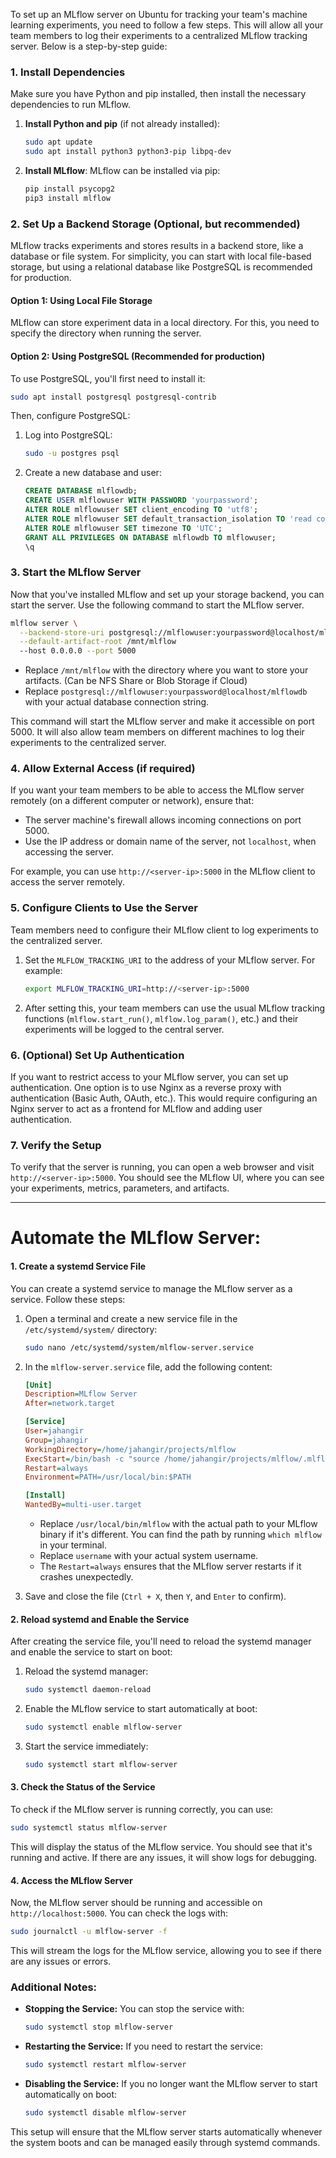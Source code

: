 To set up an MLflow server on Ubuntu for tracking your team's machine learning experiments, you need to follow a few steps. This will allow all your team members to log their experiments to a centralized MLflow tracking server. Below is a step-by-step guide:

### 1. Install Dependencies

Make sure you have Python and pip installed, then install the necessary dependencies to run MLflow.

1. **Install Python and pip** (if not already installed):
   ```bash
   sudo apt update
   sudo apt install python3 python3-pip libpq-dev
   ```

2. **Install MLflow**:
   MLflow can be installed via pip:
   ```bash
   pip install psycopg2
   pip3 install mlflow
   ```

### 2. Set Up a Backend Storage (Optional, but recommended)

MLflow tracks experiments and stores results in a backend store, like a database or file system. For simplicity, you can start with local file-based storage, but using a relational database like PostgreSQL is recommended for production.

#### Option 1: Using Local File Storage
MLflow can store experiment data in a local directory. For this, you need to specify the directory when running the server.

#### Option 2: Using PostgreSQL (Recommended for production)
To use PostgreSQL, you'll first need to install it:

```bash
sudo apt install postgresql postgresql-contrib
```

Then, configure PostgreSQL:
1. Log into PostgreSQL:
   ```bash
   sudo -u postgres psql
   ```

2. Create a new database and user:
   ```sql
   CREATE DATABASE mlflowdb;
   CREATE USER mlflowuser WITH PASSWORD 'yourpassword';
   ALTER ROLE mlflowuser SET client_encoding TO 'utf8';
   ALTER ROLE mlflowuser SET default_transaction_isolation TO 'read committed';
   ALTER ROLE mlflowuser SET timezone TO 'UTC';
   GRANT ALL PRIVILEGES ON DATABASE mlflowdb TO mlflowuser;
   \q
   ```

### 3. Start the MLflow Server

Now that you've installed MLflow and set up your storage backend, you can start the server. Use the following command to start the MLflow server.

```bash
mlflow server \
  --backend-store-uri postgresql://mlflowuser:yourpassword@localhost/mlflowdb \
  --default-artifact-root /mnt/mlflow
  --host 0.0.0.0 --port 5000
```

- Replace `/mnt/mlflow` with the directory where you want to store your artifacts. (Can be NFS Share or Blob Storage if Cloud)
- Replace `postgresql://mlflowuser:yourpassword@localhost/mlflowdb` with your actual database connection string.

This command will start the MLflow server and make it accessible on port 5000. It will also allow team members on different machines to log their experiments to the centralized server.

### 4. Allow External Access (if required)

If you want your team members to be able to access the MLflow server remotely (on a different computer or network), ensure that:

- The server machine's firewall allows incoming connections on port 5000.
- Use the IP address or domain name of the server, not `localhost`, when accessing the server.

For example, you can use `http://<server-ip>:5000` in the MLflow client to access the server remotely.

### 5. Configure Clients to Use the Server

Team members need to configure their MLflow client to log experiments to the centralized server.

1. Set the `MLFLOW_TRACKING_URI` to the address of your MLflow server. For example:
   ```bash
   export MLFLOW_TRACKING_URI=http://<server-ip>:5000
   ```

2. After setting this, your team members can use the usual MLflow tracking functions (`mlflow.start_run()`, `mlflow.log_param()`, etc.) and their experiments will be logged to the central server.

### 6. (Optional) Set Up Authentication

If you want to restrict access to your MLflow server, you can set up authentication. One option is to use Nginx as a reverse proxy with authentication (Basic Auth, OAuth, etc.). This would require configuring an Nginx server to act as a frontend for MLflow and adding user authentication.

### 7. Verify the Setup

To verify that the server is running, you can open a web browser and visit `http://<server-ip>:5000`. You should see the MLflow UI, where you can see your experiments, metrics, parameters, and artifacts.

---


# Automate the MLflow Server:

#### 1. Create a systemd Service File

You can create a systemd service to manage the MLflow server as a service. Follow these steps:

1. Open a terminal and create a new service file in the `/etc/systemd/system/` directory:

   ```bash
   sudo nano /etc/systemd/system/mlflow-server.service
   ```

2. In the `mlflow-server.service` file, add the following content:

   ```ini
   [Unit]
   Description=MLflow Server
   After=network.target

   [Service]
   User=jahangir
   Group=jahangir
   WorkingDirectory=/home/jahangir/projects/mlflow
   ExecStart=/bin/bash -c "source /home/jahangir/projects/mlflow/.mlflow/bin/activate && /home/jahangir/projects/mlflow/.mlflow/bin/mlflow server --backend-store-uri postgresql://admin:pakistan@localhost/ml>
   Restart=always
   Environment=PATH=/usr/local/bin:$PATH

   [Install]
   WantedBy=multi-user.target

   ```

   - Replace `/usr/local/bin/mlflow` with the actual path to your MLflow binary if it's different. You can find the path by running `which mlflow` in your terminal.
   - Replace `username` with your actual system username.
   - The `Restart=always` ensures that the MLflow server restarts if it crashes unexpectedly.

3. Save and close the file (`Ctrl + X`, then `Y`, and `Enter` to confirm).

#### 2. Reload systemd and Enable the Service

After creating the service file, you'll need to reload the systemd manager and enable the service to start on boot:

1. Reload the systemd manager:

   ```bash
   sudo systemctl daemon-reload
   ```

2. Enable the MLflow service to start automatically at boot:

   ```bash
   sudo systemctl enable mlflow-server
   ```

3. Start the service immediately:

   ```bash
   sudo systemctl start mlflow-server
   ```

#### 3. Check the Status of the Service

To check if the MLflow server is running correctly, you can use:

```bash
sudo systemctl status mlflow-server
```

This will display the status of the MLflow service. You should see that it's running and active. If there are any issues, it will show logs for debugging.

#### 4. Access the MLflow Server

Now, the MLflow server should be running and accessible on `http://localhost:5000`. You can check the logs with:

```bash
sudo journalctl -u mlflow-server -f
```

This will stream the logs for the MLflow service, allowing you to see if there are any issues or errors.

### Additional Notes:
- **Stopping the Service:** You can stop the service with:

  ```bash
  sudo systemctl stop mlflow-server
  ```

- **Restarting the Service:** If you need to restart the service:

  ```bash
  sudo systemctl restart mlflow-server
  ```

- **Disabling the Service:** If you no longer want the MLflow server to start automatically on boot:

  ```bash
  sudo systemctl disable mlflow-server
  ```

This setup will ensure that the MLflow server starts automatically whenever the system boots and can be managed easily through systemd commands.
